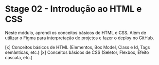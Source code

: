 # Stage 02 - Introdução ao HTML e CSS

Neste módulo, aprendi os conceitos básicos de HTML e CSS. Além de utilizar o Figma para interpretação de projetos e fazer o deploy no GitHub.

[x] Conceitos básicos de HTML (Elementos, Box Model, Class e Id, Tags semânticas, etc.)
[x] Conceitos básicos de CSS (Seletor, Flexbox, Efeito cascata, etc.)